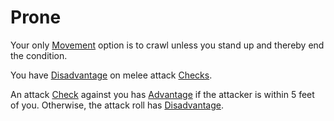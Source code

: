# Prone

Your only [Movement](../Game%20Procedures/Movement.md) option is to crawl unless you stand up and thereby end the condition.

You have [Disadvantage](../Game%20Procedures/Dice%20Rolls/Disadvantage.md) on melee attack [Checks](../Game%20Procedures/Check.md).

An attack [Check](../Game%20Procedures/Check.md) against you has [Advantage](../Game%20Procedures/Dice%20Rolls/Advantage.md) if the attacker is within 5 feet of you. Otherwise, the attack roll has [Disadvantage](../Game%20Procedures/Dice%20Rolls/Disadvantage.md).